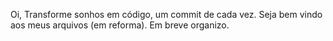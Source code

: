 Oi,
Transforme sonhos em código, um commit de cada vez.
Seja bem vindo aos meus arquivos (em reforma).
Em breve organizo.

